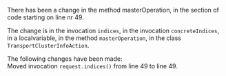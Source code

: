 There has been a change in the method masterOperation, in the section of code starting on line nr 49.
  
The change is in the invocation ```indices```, in the invocation ```concreteIndices```, in a localvariable, in the method ```masterOperation```, in the class ```TransportClusterInfoAction```.
  
The following changes have been made:  
Moved invocation ```request.indices()``` from line 49 to line 49.  
